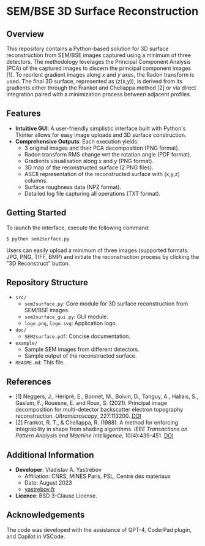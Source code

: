 # SEM/BSE 3D Surface Reconstruction

## Overview

This repository contains a Python-based solution for 3D surface reconstruction from SEM/BSE images captured using a minimum of three detectors. The methodology leverages the Principal Component Analysis (PCA) of the captured images to discern the principal component images [1]. To reorient gradient images along $x$ and $y$ axes, the Radon transform is used. The final 3D surface, represented as \(z(x,y)\), is derived from its gradients either through the Frankot and Chellappa method [2] or via direct integration paired with a minimization process between adjacent profiles.

## Features

- **Intuitive GUI**: A user-friendly simplistic interface built with Python's Tkinter allows for easy image uploads and 3D surface construction.
- **Comprehensive Outputs**: Each execution yields:
  - 3 original images and their PCA decomposition (PNG format).
  - Radon transform RMS change wrt the rotation angle (PDF format).
  - Gradients visualisation along $x$ and $y$ (PNG format).
  - 3D map of the reconstructed surface (2 PNG files).
  - ASCII representation of the reconstructed surface with \(x,y,z\) columns.
  - Surface roughness data (NPZ format).
  - Detailed log file capturing all operations (TXT format).

## Getting Started

To launch the interface, execute the following command:
```
$ python sem2surface.py
```
Users can easily upload a minimum of three images (supported formats: JPG, PNG, TIFF, BMP) and initiate the reconstruction process by clicking the "3D Reconstruct" button.

## Repository Structure

- `src/`
  - `sem2surface.py`: Core module for 3D surface reconstruction from SEM/BSE images.
  - `sem2surface_gui.py`: GUI module.
  - `logo.png`, `logo.svg`: Application logo.
- `doc/`
  - `SEM2surface.pdf`: Concise documentation.
- `example/`
  - Sample SEM images from different detectors.
  - Sample output of the reconstructed surface.
- `README.md`: This file.

## References

+ [1] Neggers, J., Héripré, E., Bonnet, M., Boivin, D., Tanguy, A., Hallais, S., Gaslain, F., Rouesne, E. and Roux, S. (2021). Principal image decomposition for multi-detector backscatter electron topography reconstruction. *Ultramicroscopy*, 227:113200. [DOI](https://doi.org/10.1016/j.ultramic.2020.113200)
+ [2] Frankot, R. T., & Chellappa, R. (1988). A method for enforcing integrability in shape from shading algorithms. *IEEE Transactions on Pattern Analysis and Machine Intelligence*, 10(4):439-451. [DOI](https://doi.org/10.1109/34.3909)

## Additional Information

- **Developer**: Vladislav A. Yastrebov
  - Affiliation: CNRS, MINES Paris, PSL, Centre des matériaux
  - Date: August 2023
  - [yastrebov.fr](https://yastrebov.fr)
- **Licence**: BSD 3-Clause License.

## Acknowledgements

The code was developed with the assistance of GPT-4, CoderPad plugin, and Copilot in VSCode.

